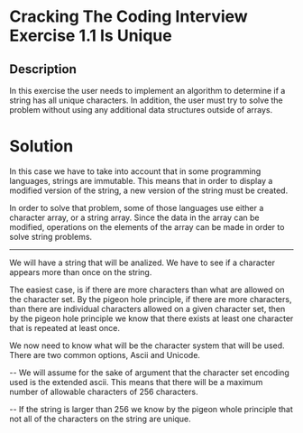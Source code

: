 # Cracking The Coding Interview Exercise 1.1 Is Unique

## Description
In this exercise the user needs to implement an algorithm to determine if a string has all unique characters. In addition, the user must try to solve the problem without using any additional data structures outside of arrays. 

# Solution
In this case we have to take into account that in some programming languages, strings are immutable. 
This means that in order to display a modified version of the string, a new version of the string must be created. 

In order to solve that problem, some of those languages use either a character array, or a string array. Since the data in the array can be modified, operations on the elements of the array can be made in order to solve string problems. 

---

We will have a string that will be analized. 
We have to see if a character appears more than once on the string. 

The easiest case, is if there are more characters than what are allowed on the 
character set. By the pigeon hole principle, if there are more characters, 
than there are individual characters allowed on a given character set, 
then by the pigeon hole principle we know that there exists at least one character 
that is repeated at least once. 

We now need to know what will be the character system that will be used. There are two 
common options, Ascii and Unicode.

--
We will assume for the sake of argument that the character set encoding used is the extended ascii.
This means that there will be a maximum number of allowable characters of 256 characters. 

--
If the string is larger than 256 we know by the pigeon whole principle that not all of the characters on the string are unique. 